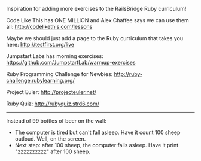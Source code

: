 Inspiration for adding more exercises to the RailsBridge Ruby curriculum!

Code Like This has ONE MILLION and Alex Chaffee says we can use them all:
http://codelikethis.com/lessons

Maybe we should just add a page to the Ruby curriculum that takes you here:
http://testfirst.org/live

Jumpstart Labs has morning exercises:
https://github.com/JumpstartLab/warmup-exercises

Ruby Programming Challenge for Newbies:
http://ruby-challenge.rubylearning.org/

Project Euler:
http://projecteuler.net/

Ruby Quiz:
http://rubyquiz.strd6.com/

***

Instead of 99 bottles of beer on the wall:
* The computer is tired but can't fall asleep. Have it count 100 sheep outloud. Well, on the screen.
* Next step: after 100 sheep, the computer falls asleep. Have it print "zzzzzzzzzz" after 100 sheep.